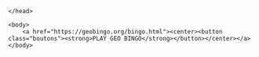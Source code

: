 <html>
    <head>
        <meta charset = "utf-8">
        <link href = "style.css" rel = "stylesheet">
        <title>geobingo.org</title>
<style>

a {
    text-align:center;
    text-decoration:none;
}

button {
    width:50%;
    height:200px;
    margin-top:30%;
    font-size:20px;
}


</style>

    </head>

    <body>
        <a href="https://geobingo.org/bingo.html"><center><button class="boutons"><strong>PLAY GEO BINGO</strong></button></center></a>
    </body>

</html>
